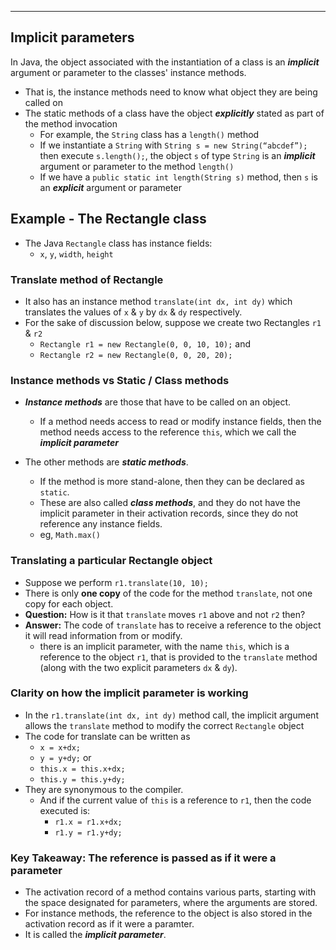 ----------------------
Implicit parameters
----------------------

In Java, the object associated with the instantiation of a class is an ***implicit*** argument or parameter to the classes' instance methods.

- That is, the instance methods need to know what object they are being called on
- The static methods of a class have the object ***explicitly*** stated as part of the method invocation
	- For example, the `String` class has a `length()` method
	- If we instantiate a `String` with `String s = new String(“abcdef”);` then execute `s.length();`, the object `s` of type `String` is an ***implicit*** argument or parameter to the method `length()`
	- If we have a `public static int length(String s)` method, then `s` is an ***explicit*** argument or parameter


## Example - The Rectangle class

- The Java `Rectangle` class has instance fields:
	- `x`, `y`, `width`, `height`

### Translate method of Rectangle

- It also has an instance method `translate(int dx, int dy)` which translates the values of `x` & `y` by `dx` & `dy` respectively.
- For the sake of discussion below, suppose we create two Rectangles `r1` & `r2`
	- `Rectangle r1 = new Rectangle(0, 0, 10, 10);` and 
	- `Rectangle r2 = new Rectangle(0, 0, 20, 20);`

### Instance methods vs Static / Class methods

- ***Instance methods*** are those that have to be called on an object. 
	- If a method needs access to read or modify instance fields, then the method needs access to the reference `this`, which we call the ***implicit parameter***

- The other methods are ***static methods***. 
	- If the method is more stand-alone, then they can be declared as `static`.
	- These are also called ***class methods***, and they do not have the implicit parameter in their activation records, since they do not reference any instance fields.
	- eg, `Math.max()`

### Translating a particular Rectangle object

- Suppose we perform `r1.translate(10, 10);` 
- There is only **one copy** of the code for the method `translate`, not one copy for each object.
- **Question:** How is it that `translate` moves `r1` above and not `r2` then?
- **Answer:** The code of `translate` has to receive a reference to the object it will read information from or modify.
	- there is an implicit parameter, with the name `this`, which is a reference to the object `r1`, that is provided to the `translate` method (along with the two explicit parameters `dx` & `dy`).


### Clarity on how the implicit parameter is working
- In the `r1.translate(int dx, int dy)` method call, the implicit argument allows the `translate` method to modify the correct
`Rectangle` object
- The code for translate can be written as
	- `x = x+dx;`
	- `y = y+dy;`
or
	- `this.x = this.x+dx;`
	- `this.y = this.y+dy;`
- They are synonymous to the compiler.
	- And if the current value of `this` is a reference to `r1`, then the code executed is:
		- `r1.x = r1.x+dx;`
		- `r1.y = r1.y+dy;`

### Key Takeaway: The reference is passed as if it were a parameter

- The activation record of a method contains various parts, starting with the space designated for parameters, where the arguments are stored. 
- For instance methods, the reference to the object is also stored in the activation record as if it were a paramter.
- It is called the ***implicit parameter***.